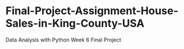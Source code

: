 # Final-Project-Assignment-House-Sales-in-King-County-USA
Data Analysis with Python Week 6 Final Project
